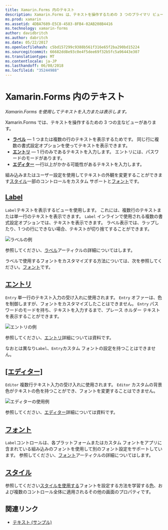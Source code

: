 ```yaml
---
title: Xamarin.Forms 内のテキスト
description: Xamarin.Forms は、テキストを操作するための 3 つのプライマリ ビューを持ちを使用して入力し、Xamarin.Forms アプリケーションでテキストを表示する方法について説明します。
ms.prod: xamarin
ms.assetid: 4DBA7689-E5C8-4583-8FB4-02AB208B4416
ms.technology: xamarin-forms
author: davidbritch
ms.author: dabritch
ms.date: 05/22/2017
ms.openlocfilehash: c5bd157299c9388b561f316e65f2ba290bd15224
ms.sourcegitcommit: 66682dd8e93c0e4f5dee69f32b5fc5a96443e307
ms.translationtype: MT
ms.contentlocale: ja-JP
ms.lasthandoff: 06/08/2018
ms.locfileid: "35244988"
---
```

# <a name="text-in-xamarinforms"></a>Xamarin.Forms 内のテキスト

_Xamarin.Forms を使用してテキストを入力または表示します。_

Xamarin.Forms では、テキストを操作するための 3 つの主なビューがあります。

- **[ラベル](#Label)** &mdash; 1 つまたは複数の行のテキストを表示するためです。 同じ行に複数の書式設定オプションを使ってテキストを表示できます。
- **[エントリ](#Entry)** &mdash; 1 行のみであるテキストを入力します。 エントリには、パスワードのモードがあります。
- **[エディター](#Editor)**  &mdash;行以上がかかる可能性があるテキストを入力します。

組み込みまたはユーザー設定を使用してテキストの外観を変更することができます[スタイル](#Styles)一部のコントロールをカスタム サポートと[フォント](#Fonts)です。

<a name="Label" />

## <a name="labellabelmd"></a>[Label](label.md)

`Label`テキストを表示するビューを使用します。 これには、複数行のテキストまたは単一行のテキストを表示できます。 `Label` インラインで使用される複数の書式設定オプションでは、テキストを表示できます。 ラベル表示では、ラップしたり、1 つの行にできない場合、テキストが切り捨てすることができます。

![](images/label.png "ラベルの例")

参照してください、[ラベル](label.md)アーティクルの詳細についてはします。

ラベルで使用するフォントをカスタマイズする方法については、次を参照してください。[フォント](fonts.md)です。

<a name="Entry" />

## <a name="entryentrymd"></a>[エントリ](entry.md)

`Entry` 単一行のテキスト入力の受け入れに使用されます。 `Entry` オファーは、色を制御しますが、フォントをカスタマイズしたことはできません。 `Entry` パスワードのモードを持ち、テキストを入力するまで、プレース ホルダー テキストを表示することができます。

![](images/entry.png "エントリの例")

参照してください、[エントリ](entry.md)詳細については資料です。

なおとは異なり`Label`、`Entry`カスタム フォントの設定を持つことはできません。

<a name="Editor" />

## <a name="editoreditormd"></a>[[エディター]](editor.md)

`Editor` 複数行テキスト入力の受け入れに使用されます。 `Editor` カスタムの背景色がテキストの色を持つことができ、フォントを変更することはできません。

![](images/editor.png "エディターの使用例")

参照してください、[エディター](editor.md)詳細については資料です。

<a name="Fonts" />

## <a name="fontsfontsmd"></a>[フォント](fonts.md)

`Label`コントロールは、各プラットフォームまたはカスタム フォントをアプリに含まれている組み込みのフォントを使用して別のフォント設定をサポートしています。 参照してください、[フォント](fonts.md)アーティクルの詳細についてはします。

<a name="Styles" />

## <a name="stylesstylesmd"></a>[スタイル](styles.md)

参照してください[スタイルを使用する](~/xamarin-forms/user-interface/styles/index.md)フォントを設定する方法を学習する[色](~/xamarin-forms/user-interface/colors.md)、および複数のコントロール全体に適用されるその他の画面のプロパティです。



## <a name="related-links"></a>関連リンク

- [テキスト (サンプル)](https://developer.xamarin.com/samples/xamarin-forms/UserInterface/Text)
